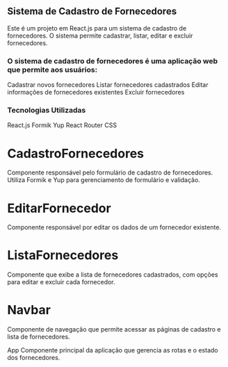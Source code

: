 ## Sistema de Cadastro de Fornecedores
Este é um projeto em React.js para um sistema de cadastro de fornecedores. O sistema permite cadastrar, listar, editar e excluir fornecedores.


### O sistema de cadastro de fornecedores é uma aplicação web que permite aos usuários:

Cadastrar novos fornecedores
Listar fornecedores cadastrados
Editar informações de fornecedores existentes
Excluir fornecedores

### Tecnologias Utilizadas
React.js
Formik
Yup
React Router
CSS

# CadastroFornecedores
Componente responsável pelo formulário de cadastro de fornecedores. Utiliza Formik e Yup para gerenciamento de formulário e validação.

# EditarFornecedor
Componente responsável por editar os dados de um fornecedor existente.

# ListaFornecedores
Componente que exibe a lista de fornecedores cadastrados, com opções para editar e excluir cada fornecedor.

# Navbar
Componente de navegação que permite acessar as páginas de cadastro e lista de fornecedores.

App
Componente principal da aplicação que gerencia as rotas e o estado dos fornecedores.



